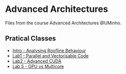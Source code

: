 # Advanced Architectures

Files from the course Advanced Architectures @UMinho.

## Pratical Classes

* [Intro - Analysing Roofline Behaviour](intro)
* [Lab1 - Parallel and Vectorisable Code](lab1)
* [Lab2 - Advanced CUDA](lab2)
* [Lab 5 - GPU vs Multicore](lab5)
